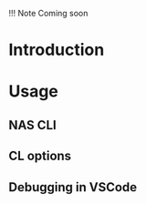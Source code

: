 <!--
Copyright (c) 2023 University of Tübingen.

This file is part of hannah.
See https://es-git.cs.uni-tuebingen.de/es/ai/hannah/hannah for further info.

Licensed under the Apache License, Version 2.0 (the "License");
you may not use this file except in compliance with the License.
You may obtain a copy of the License at

    http://www.apache.org/licenses/LICENSE-2.0

Unless required by applicable law or agreed to in writing, software
distributed under the License is distributed on an "AS IS" BASIS,
WITHOUT WARRANTIES OR CONDITIONS OF ANY KIND, either express or implied.
See the License for the specific language governing permissions and
limitations under the License.
-->
!!! Note
    Coming soon
# Introduction

# Usage

## NAS CLI

## CL options

## Debugging in VSCode
